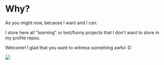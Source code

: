 # Why?

As you might now, because I want and I can.

I store here all "learning" or test/funny projects that I don't want to store in my profile repos.

Welcome! I glad that you want to witness something awful :D

<img src="https://i.imgur.com/OhoilnV.gif" />
